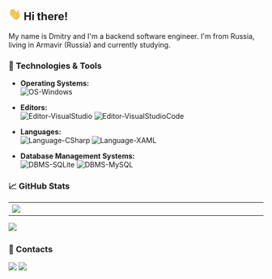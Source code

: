 ## <img src="https://github.com/Daerius-rs/Daerius-rs/blob/master/_resources/gifs/wave.gif" width="25px" height="25px" /> Hi there! 

My name is Dmitry and I'm a backend software engineer. I'm from Russia, living in Armavir (Russia) and currently studying.


### 🔧 Technologies & Tools

- **Operating Systems:**<br/>
  ![OS-Windows](https://img.shields.io/badge/OS-Windows-informational?style=flat-square&logo=windows&logoColor=white&color=5194f0&bgcolor=110d17)

- **Editors:**<br/>
  ![Editor-VisualStudio](https://img.shields.io/badge/Editor-Visual%20Studio-informational?style=flat-square&logo=visual-studio&logoColor=white&color=5194f0)
  ![Editor-VisualStudioCode](https://img.shields.io/badge/Editor-Visual%20Studio%20Code-informational?style=flat-square&logo=visual-studio-code&logoColor=white&color=5194f0)

- **Languages:**<br/>
  ![Language-CSharp](https://img.shields.io/badge/Language-C%23-informational?style=flat-square&logo=c-sharp&logoColor=white&color=5194f0)
  ![Language-XAML](https://img.shields.io/badge/Language-XAML-informational?style=flat-square&logo=xaml&logoColor=white&color=5194f0)

- **Database Management Systems:**<br/>
  ![DBMS-SQLite](https://img.shields.io/badge/DBMS-SQLite-informational?style=flat-square&logo=sqlite&logoColor=white&color=5194f0)
  ![DBMS-MySQL](https://img.shields.io/badge/DBMS-MySQL-informational?style=flat-square&logo=mysql&logoColor=white&color=5194f0)


### 📈 GitHub Stats

<p align="center">
  <table>
    <tr>
      <td><img width="550px" align="left" src="https://github-readme-stats.vercel.app/api?username=Daerius-rs&hide_border=true&count_private=true&layout=compact&hide_title=true&theme=dark&icon_color=5194f0&bg_color=0d1117&show_icons=true" /></td>
      <td><img width="550px" src="https://github-readme-stats.vercel.app/api/top-langs/?username=Daerius-rs&hide_border=true&count_private=true&layout=compact&hide_title=true&theme=dark&icon_color=5194f0&bg_color=0d1117" /></td>
    </tr>   
  </table>
</p>

<p>
  <img src="https://visitor-badge.glitch.me/badge?page_id=Daerius-rs.visitor-badge&color=5194f0" />
</p>


### 👥 Contacts

<p>
  <a href="https://mailhide.io/e/kiPQUqZQ"><img src="https://img.shields.io/badge/email-reveal-2a8?style=flat-square&logo=gmail&logoColor=white&color=5194f0" /></a>
  <a href="https://t.me/daerius_rs"><img src="https://img.shields.io/badge/telegram-daerius__rs-2a8?style=flat-square&logo=telegram&logoColor=white&color=5194f0" /></a>
</p>


